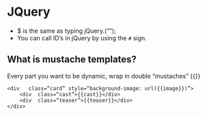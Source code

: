 # JQuery 

- $ is the same as typing jQuery.(“”); 
- You can call ID’s in jQuery by using the `#` sign. 

## What is mustache templates? 

Every part you want to be dynamic, wrap in double “mustaches” {{}} 

	<div   class=“card” style=“background-image: url({{image}})”>
	    <div  class=“cast”>{{cast}}</div>
	    <div  class=“teaser”>{{teaser}}</div>
	</div> 


